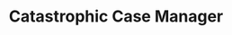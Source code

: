 ﻿---
name: Wendy Rojas
title: Catastrophic Case Manager
email: wendy@thetexaslawdog.com
title2: 
mda: FALSE
---

